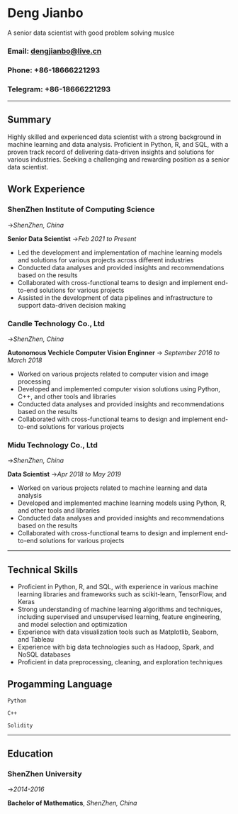 # **Deng Jianbo**
A senior data scientist with good problem solving muslce 

### Email: **<dengjianbo@live.cn>** 
### Phone: **+86-18666221293** 
### Telegram: **+86-18666221293** 

----

## Summary

Highly skilled and experienced data scientist with a strong background in machine learning and data analysis. Proficient in Python, R, and SQL, with a proven track record of delivering data-driven insights and solutions for various industries. Seeking a challenging and rewarding position as a senior data scientist.

## Work Experience

### ShenZhen Institute of Computing Science
->_ShenZhen, China_


**Senior Data Scientist**
->_Feb 2021 to Present_

- Led the development and implementation of machine learning models and solutions for various projects across different industries
- Conducted data analyses and provided insights and recommendations based on the results
- Collaborated with cross-functional teams to design and implement end-to-end solutions for various projects
- Assisted in the development of data pipelines and infrastructure to support data-driven decision making


### Candle Technology Co., Ltd
->_ShenZhen, China_

**Autonomous Vechicle Computer Vision Enginner**
-> _September 2016 to March 2018_

- Worked on various projects related to computer vision and image processing
- Developed and implemented computer vision solutions using Python, C++, and other tools and libraries
- Conducted data analyses and provided insights and recommendations based on the results
- Collaborated with cross-functional teams to design and implement end-to-end solutions for various projects

### Midu Technology Co., Ltd
->_ShenZhen, China_

**Data Scientist**
->_Apr 2018 to May 2019_

- Worked on various projects related to machine learning and data analysis
- Developed and implemented machine learning models using Python, R, and other tools and libraries
- Conducted data analyses and provided insights and recommendations based on the results
- Collaborated with cross-functional teams to design and implement end-to-end solutions for various projects

---

## Technical Skills

- Proficient in Python, R, and SQL, with experience in various machine learning libraries and frameworks such as scikit-learn, TensorFlow, and Keras
- Strong understanding of machine learning algorithms and techniques, including supervised and unsupervised learning, feature engineering, and model selection and optimization
- Experience with data visualization tools such as Matplotlib, Seaborn, and Tableau
- Experience with big data technologies such as Hadoop, Spark, and NoSQL databases
- Proficient in data preprocessing, cleaning, and exploration techniques

## Progamming Language
`Python ` 

`C++ ` 

`Solidity`

---

## Education

### ShenZhen University
->_2014-2016_

**Bachelor of Mathematics**,  _ShenZhen, China_





